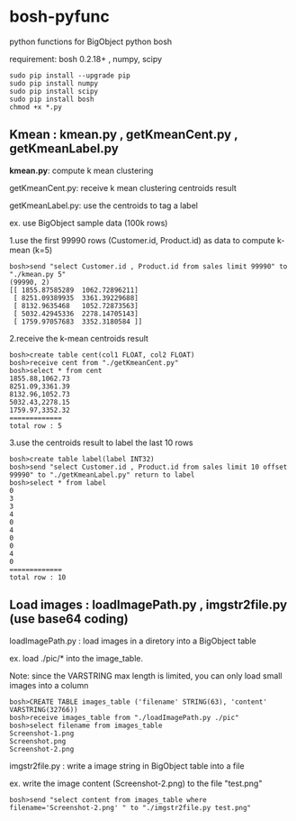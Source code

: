 # bosh-pyfunc
python functions for BigObject python bosh

requirement: bosh 0.2.18+ , numpy, scipy
```
sudo pip install --upgrade pip
sudo pip install numpy
sudo pip install scipy
sudo pip install bosh
chmod +x *.py
```

## Kmean : kmean.py , getKmeanCent.py , getKmeanLabel.py

**kmean.py**: compute k mean clustering

getKmeanCent.py: receive k mean clustering centroids result 

getKmeanLabel.py: use the centroids to tag a label

ex. use BigObject sample data (100k rows)

1.use the first 99990 rows (Customer.id, Product.id) as data to compute k-mean (k=5)
```
bosh>send "select Customer.id , Product.id from sales limit 99990" to "./kmean.py 5"
(99990, 2)
[[ 1855.87585289  1062.72896211]
 [ 8251.09389935  3361.39229688]
 [ 8132.9635468   1052.72873563]
 [ 5032.42945336  2278.14705143]
 [ 1759.97057683  3352.3180584 ]]
```
2.receive the k-mean centroids result 
```
bosh>create table cent(col1 FLOAT, col2 FLOAT)
bosh>receive cent from "./getKmeanCent.py"
bosh>select * from cent
1855.88,1062.73
8251.09,3361.39
8132.96,1052.73
5032.43,2278.15
1759.97,3352.32
=============
total row : 5
```

3.use the centroids result to label the last 10 rows

```
bosh>create table label(label INT32)
bosh>send "select Customer.id , Product.id from sales limit 10 offset 99990" to "./getKmeanLabel.py" return to label
bosh>select * from label
0
3
3
4
0
4
0
0
4
0
=============
total row : 10

```

## Load images : loadImagePath.py , imgstr2file.py (use base64 coding)

loadImagePath.py : load images in a diretory into a BigObject table

ex. load ./pic/* into the image_table. 

Note: since the VARSTRING max length is limited, you can only load small images into a column
```
bosh>CREATE TABLE images_table ('filename' STRING(63), 'content' VARSTRING(32766))
bosh>receive images_table from "./loadImagePath.py ./pic"
bosh>select filename from images_table
Screenshot-1.png
Screenshot.png
Screenshot-2.png
```

imgstr2file.py : write a image string in BigObject table into a file

ex. write the image content (Screenshot-2.png) to the file "test.png"
```
bosh>send "select content from images_table where filename='Screenshot-2.png' " to "./imgstr2file.py test.png"
```
